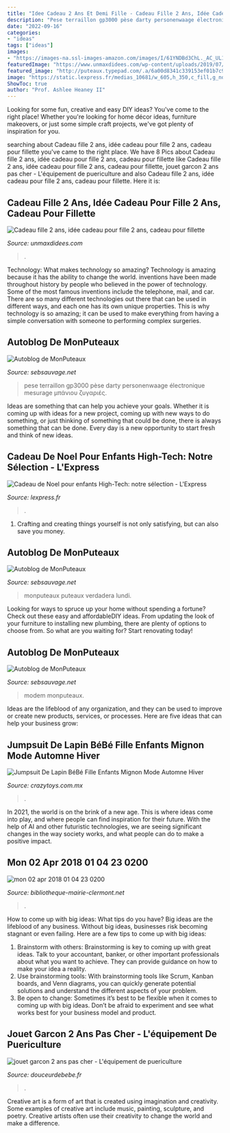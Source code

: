 ```yaml
---
title: "Idee Cadeau 2 Ans Et Demi Fille - Cadeau Fille 2 Ans, Idée Cadeau Pour Fille 2 Ans, Cadeau Pour Fillette"
description: "Pese terraillon gp3000 pèse darty personenwaage électronique mesurage μπάνιου ζυγαριές"
date: "2022-09-16"
categories:
- "ideas"
tags: ["ideas"]
images:
- "https://images-na.ssl-images-amazon.com/images/I/61YNDBd3ChL._AC_UL1000_.jpg"
featuredImage: "https://www.unmaxdidees.com/wp-content/uploads/2019/07/jeu-eveil-fille-2-ans-et-2-ans-et-demi-idee-cadeau-originale.jpg"
featured_image: "http://puteaux.typepad.com/.a/6a00d8341c339153ef01b7c9361841970b-320wi"
image: "https://static.lexpress.fr/medias_10681/w_605,h_350,c_fill,g_north/v1448298089/dix-cadeaux-de-noel-high-tech-pour-les-enfants_5468876.jpg"
ShowToc: true
author: "Prof. Ashlee Heaney II"
---
```



Looking for some fun, creative and easy DIY ideas? You've come to the right place! Whether you're looking for home décor ideas, furniture makeovers, or just some simple craft projects, we've got plenty of inspiration for you.

	

		
searching about Cadeau fille 2 ans, idée cadeau pour fille 2 ans, cadeau pour fillette you've came to the right place. We have 8 Pics about Cadeau fille 2 ans, idée cadeau pour fille 2 ans, cadeau pour fillette like Cadeau fille 2 ans, idée cadeau pour fille 2 ans, cadeau pour fillette, jouet garcon 2 ans pas cher - L&#039;équipement de puericulture and also Cadeau fille 2 ans, idée cadeau pour fille 2 ans, cadeau pour fillette. Here it is:
		
    
## Cadeau Fille 2 Ans, Idée Cadeau Pour Fille 2 Ans, Cadeau Pour Fillette

<img loading=lazy src="https://www.unmaxdidees.com/wp-content/uploads/2019/07/jeu-eveil-fille-2-ans-et-2-ans-et-demi-idee-cadeau-originale.jpg" onerror="this.onerror=null;this.src='https://tse3.mm.bing.net/th?id=OIP.Ag0Aa1BVq1xVgNxS-qVcdgHaE7&amp;pid=15.1';" alt="Cadeau fille 2 ans, idée cadeau pour fille 2 ans, cadeau pour fillette">

_Source: unmaxdidees.com_

>. 

	

Technology: What makes technology so amazing?
Technology is amazing because it has the ability to change the world. inventions have been made throughout history by people who believed in the power of technology. Some of the most famous inventions include the telephone, mail, and car. There are so many different technologies out there that can be used in different ways, and each one has its own unique properties. This is why technology is so amazing; it can be used to make everything from having a simple conversation with someone to performing complex surgeries.

    
## Autoblog De MonPuteaux

<img loading=lazy src="http://puteaux.typepad.com/.a/6a00d8341c339153ef01b7c9361841970b-320wi" onerror="this.onerror=null;this.src='https://tse2.mm.bing.net/th?id=OIP.9WDKZwxB5i4Mx-BNj7150AAAAA&amp;pid=15.1';" alt="Autoblog de MonPuteaux">

_Source: sebsauvage.net_

>pese terraillon gp3000 pèse darty personenwaage électronique mesurage μπάνιου ζυγαριές. 

	

Ideas are something that can help you achieve your goals. Whether it is coming up with ideas for a new project, coming up with new ways to do something, or just thinking of something that could be done, there is always something that can be done. Every day is a new opportunity to start fresh and think of new ideas.

    
## Cadeau De Noel Pour Enfants High-Tech: Notre Sélection - L&#039;Express

<img loading=lazy src="https://static.lexpress.fr/medias_10681/w_605,h_350,c_fill,g_north/v1448298089/dix-cadeaux-de-noel-high-tech-pour-les-enfants_5468876.jpg" onerror="this.onerror=null;this.src='https://tse1.mm.bing.net/th?id=OIP.9MbMhII9pMo3P5C5yBe3CAHaES&amp;pid=15.1';" alt="Cadeau de Noel pour enfants High-Tech: notre sélection - L&#039;Express">

_Source: lexpress.fr_

>. 

	

1. Crafting and creating things yourself is not only satisfying, but can also save you money.

    
## Autoblog De MonPuteaux

<img loading=lazy src="http://puteaux.typepad.com/.a/6a00d8341c339153ef01bb09f8d1a9970d-320wi" onerror="this.onerror=null;this.src='https://tse2.mm.bing.net/th?id=OIP.4U06q0H9iyiJq3Chi_uL9gAAAA&amp;pid=15.1';" alt="Autoblog de MonPuteaux">

_Source: sebsauvage.net_

>monputeaux puteaux verdadera lundi. 

	

Looking for ways to spruce up your home without spending a fortune? Check out these easy and affordableDIY ideas. From updating the look of your furniture to installing new plumbing, there are plenty of options to choose from. So what are you waiting for? Start renovating today!

    
## Autoblog De MonPuteaux

<img loading=lazy src="http://puteaux.typepad.com/.a/6a00d8341c339153ef01b8d28e117b970c-350wi" onerror="this.onerror=null;this.src='https://tse3.mm.bing.net/th?id=OIP.WaMXgAXdmvNOYtO_zL_37AAAAA&amp;pid=15.1';" alt="Autoblog de MonPuteaux">

_Source: sebsauvage.net_

>modem monputeaux. 

	

Ideas are the lifeblood of any organization, and they can be used to improve or create new products, services, or processes. Here are five ideas that can help your business grow:

    
## Jumpsuit De Lapin BéBé Fille Enfants Mignon Mode Automne Hiver

<img loading=lazy src="https://images-na.ssl-images-amazon.com/images/I/61YNDBd3ChL._AC_UL1000_.jpg" onerror="this.onerror=null;this.src='https://tse2.mm.bing.net/th?id=OIP.96j7mrIMtP9eTUzIUsjvqgHaLk&amp;pid=15.1';" alt="Jumpsuit De Lapin BéBé Fille Enfants Mignon Mode Automne Hiver">

_Source: crazytoys.com.mx_

>. 

	

In 2021, the world is on the brink of a new age. This is where ideas come into play, and where people can find inspiration for their future. With the help of AI and other futuristic technologies, we are seeing significant changes in the way society works, and what people can do to make a positive impact.

    
## Mon 02 Apr 2018 01 04 23 0200

<img loading=lazy src="http://ecx.images-amazon.com/images/I/51yiq8m5dbL._SL160_.jpg" onerror="this.onerror=null;this.src='https://tse1.mm.bing.net/th?id=OIP.Fd9JEMJB_k7mVf0VO53PzwAAAA&amp;pid=15.1';" alt="mon 02 apr 2018 01 04 23 0200">

_Source: bibliotheque-mairie-clermont.net_

>. 

	

How to come up with big ideas: What tips do you have?
Big ideas are the lifeblood of any business. Without big ideas, businesses risk becoming stagnant or even failing. Here are a few tips to come up with big ideas: 
1. Brainstorm with others: Brainstorming is key to coming up with great ideas. Talk to your accountant, banker, or other important professionals about what you want to achieve. They can provide guidance on how to make your idea a reality. 
2. Use brainstorming tools: With brainstorming tools like Scrum, Kanban boards, and Venn diagrams, you can quickly generate potential solutions and understand the different aspects of your problem. 
3. Be open to change: Sometimes it’s best to be flexible when it comes to coming up with big ideas. Don’t be afraid to experiment and see what works best for your business model and product.

    
## Jouet Garcon 2 Ans Pas Cher - L&#039;équipement De Puericulture

<img loading=lazy src="https://www.douceurdebebe.fr/images/jouet-garcon-2-ans-pas-cher_4.jpg" onerror="this.onerror=null;this.src='https://tse2.mm.bing.net/th?id=OIP.HhOhkWkb2hkT-vO3nn2s0QHaHa&amp;pid=15.1';" alt="jouet garcon 2 ans pas cher - L&#039;équipement de puericulture">

_Source: douceurdebebe.fr_

>. 

	

Creative art is a form of art that is created using imagination and creativity. Some examples of creative art include music, painting, sculpture, and poetry. Creative artists often use their creativity to change the world and make a difference.

